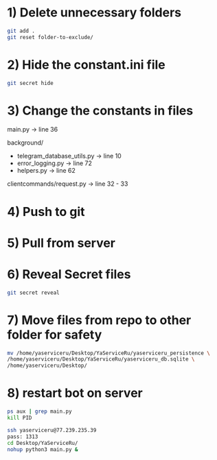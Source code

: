 # 1) Delete unnecessary folders
```bash
git add .
git reset folder-to-exclude/
```


# 2) Hide the constant.ini file
```bash
git secret hide
```

# 3) Change the constants in files
main.py -> line 36

background/
* telegram_database_utils.py -> line 10
* error_logging.py -> line 72
* helpers.py -> line 62

clientcommands/request.py -> line 32 - 33

# 4) Push to git

# 5) Pull from server

# 6) Reveal Secret files
```bash
git secret reveal
```

# 7) Move files from repo to other folder for safety
```bash
mv /home/yaserviceru/Desktop/YaServiceRu/yaserviceru_persistence \
/home/yaserviceru/Desktop/YaServiceRu/yaserviceru_db.sqlite \
/home/yaserviceru/Desktop/
```

# 8) restart bot on server
```bash
ps aux | grep main.py
kill PID

ssh yaserviceru@77.239.235.39
pass: 1313
cd Desktop/YaServiceRu/
nohup python3 main.py &
```
